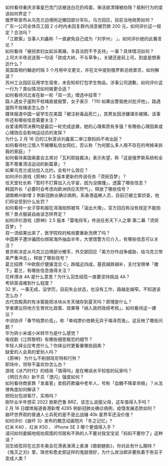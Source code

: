如何看待重庆涉事星巴克门店被送白花扔鸡蛋，保洁欲清理被劝阻？抵制行为的度该如何界定？  
俄罗斯宣布从乌克兰边境附近撤回部分军队，乌方回应，目前当地局势如何？  
广东一公司全体员工因 2 小时内未回复群内消息被罚款 200 元，如何评价这一规定？合法吗？  
「江歌案」当事人刘鑫称「一直避免自己成为『刘学州』 」，如何评价她的此番言论？  
如何看待「被拐卖妇女起诉离婚，丰县法院不予支持」一事？具体情况如何？  
上司大半夜说送我一句话「欲成大树，不与草争」，关键还是前上司，到底是想表达什么？  
英国首相约翰逊时隔 3 个月用中文更文，并在文中提到俄罗斯总统普京，如何解读？  
苏州工业园区征用学生宿舍，未告知却打包学生物品，涉事公司道歉，如何评价这一行为？类似情况如何做更合适？  
如何看待河北省在新一轮「双一流」增选中挂零？  
路人遇女子遛狗不栓绳直接报警，女子表示 「110 如果出警我绝对批评他」，路遇遛狗不拴绳该怎么办？  
媒体报道中国一留学生在美国「被注射毒品死亡」，其男友因涉嫌谋杀被捕，该事件还有哪些信息需要关注？  
谷爱凌两项决赛均是最后一轮完成逆袭，她的心理素质有多强？有哪些心理因素或心理效应会影响运动员的发挥？  
为什么 2 月 16 日的江秋莲诉刘鑫案二审江歌妈妈不肯出庭？  
如何看待杜江情人节被曝私信女网红，否认称「为何那么多人用不存在的垮掉来拆我的家庭」？  
如何看待美国奥委会主席对「瓦利耶娃裁决」表示失望，称「这是俄罗斯系统和全面不尊重清洁运动的新篇章」？  
如果乌克兰成功加入北约，会有什么效应？  
如何评价游戏《原神》2.5 版本更新的传说任务「须臾百梦」？  
任天堂社长称「暂时不打算加入元宇宙，因为没搞懂」，透露了哪些信息？  
韩国外长「必要时会考虑向欧洲供应天然气」，释放了哪些信号？  
湖南郴州新增 2 例新冠肺炎确诊病例，系香港返郴人员，目前已被立案侦查，他们将会受到什么处罚？  
如何看待一女子穿和服在洱海拍照被骂「滚出大理」，官方回应称没有规定不能拍照？景点服装自由该怎样界定？  
如何评价游戏《原神》2.5 版本「雷电将军」传说任务天下人之章·第二幕「须臾百梦」？  
双一流结果出来了，医学院校的格局要重新洗牌了吗？  
中国男子遭诈骗团伙绑架海外抽血半年，大使馆警方已介入，有哪些信息可以关注？  
普京称决定从乌克兰边境部分撤军，外交部回应「美方炒作战争威胁，给乌克兰带来严重冲击」，释放了哪些信号？  
葛兰招牌「中欧医疗健康混合 C」跌幅近四成，基民越跌越补，支付宝榜单「撤下」葛兰，有哪些信息值得关注？  
花样滑冰 4A 是什么意思？为什么羽生结弦一直要坚持挑战 4A？  
考研英语难到什么程度？  
32 岁，一事无成，没学历，目前失业状态，也没有工作，路越走越窄。不知道该怎么办？  
古代宫殿真的有冰窖能把冰块从冬天储存到夏天吗？原理是什么？  
学者建议将地方生育优化政策、效果等「纳入政府政绩考核」，如何看待这一建议？  
中消协评「春节档票价高」，称「单纯票价依赖无异于竭泽而渔」，这反映了哪些问题？  
华为转小米或小米转华为是什么感觉？  
电视剧《江照黎明》有哪些细思极恐的细节？  
年轻人择业应考虑什么？你择业时更看重哪些因素？  
缺爱的人会真的爱别人吗？  
《原神》 为什么不削弱班尼特和行秋？  
职场中，领导不喜欢你怎么办？  
游戏《冰汽时代》的结局「值得吗」是在嘲讽水平较低的玩家吗？  
《明日方舟》新干员「澄闪」强度如何？  
如何看待商家靠「发毒誓」卖假药欺骗中老年人，号称「血糖不降拿命赔」？从法律角度如何解读？  
把阳台包进客厅，实用吗？  
刚毕业半年想买 2022 款斯巴鲁 BRZ，该怎么说服父母，这车值得入手吗？  
2 月 16 日媒体报道香港新增 4285 例新冠肺炎确诊病例，疫情发展态势如何？  
崩坏世界观的普通人士兵死的是不是比战锤 40k 星界军还没价值？  
如何评价《崩坏 3》发布的概念动画短片「冬之记忆」?  
红米 K40 、红米 K50 、 iPhone SE 3 哪个更值得入手？  
请问如何委婉地规劝周围的邻居和不熟的人不要对我宝宝说「妈妈不要你了」这种话？  
羽生结弦将在北京冬奥会花滑表演滑上表演《歌剧魅影》，你对此有什么期待？  
《鬼灭之刃》里，珠世和愈史郎这样的鬼就很好，为什么炭治郎非要执着于弥豆子变成人类？  
